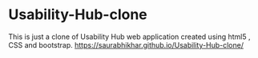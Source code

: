 # Usability-Hub-clone
This is just a clone of Usability Hub web application  created  using html5 , CSS and bootstrap.
https://saurabhikhar.github.io/Usability-Hub-clone/
